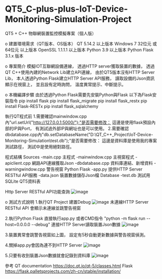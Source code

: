 # QT5_C-plus-plus-IoT-Device-Monitoring-Simulation-Project
QT5 + C++ 物聯網裝置監控模擬專案（個人版）

o	建置環境需求（QT版本、OS版本）
QT 5.14.2 以上版本
Windows 7 32位元 或 64位元 以上版本
OpenSSL 1.1.1.1 以上版本
Python 3.9 以上版本
Python Flask 3.1.x 版本

o	專案簡介
模擬IOT互聯網設備連線，
透過HTTP server獲取裝置的數據，
透過QT C++使用內建的Network Lib建立API連線，
由於QT5版本沒有HTTP Server Lib，
本人透過Python Flask建立HTTP Server API服務，
讀取設備的Json資訊顯示在視窗上，
並且設有定時詢問，
溫度異常提示、中斷提示。

o	本機編譯步驟
由於透過Python Flask需要先安裝Python與Flask
以下為Flask安裝指令
pip install flask
pip install flask_migrate
pip install flask_restx
pip install Flask-RESTx
pip install flask_sqlalchemy

執行QT程式前
1.需要確認mainwindow.cpp內"url.setUrl("http://127.0.0.1:5000/");"是否需要修改：
這邊是使用flask預設內部的IP與Port，
有測試過外部IP與網址也是可以使用。
2.需要確認dbdatabase.cpp內"db.setDatabaseName("D:\\QT_C++_Project\\IoT-Device-Monitoring-Simulation\\test.db");"是否需要修改：
這邊是資料庫是使用我的專案測試路徑，
測試中是使用絕對路徑。

程式結構
Sources
-main.cpp 主程式
-mainwindow.cpp 主視窗程式
-apiclient.cpp 網路API連線獲取Json
-dbdatabase.cpp 資料庫連結、新增資料
-warningwindow.cpp 警告視窗
Python Flask
-app.py 提供HTTP Server RESTful API服務
-data.json 裝置數據儲存Json檔
Database
-test.db 測試用SQLite QT5資料表

Http Server RESTful API功能查詢
![image](https://github.com/user-attachments/assets/cd458b36-1c37-453e-af6e-209b6d72e1a4)

o	測試方式說明
1.執行QT Project 建置Debug
![image](https://github.com/user-attachments/assets/41104fce-9775-41ee-864a-db587444f8fb)
未連線HTTP Server RESTful API
會顯示未連線並跳警告視窗

2.執行Python Flask
直接執行app.py 或者CMD指令 "python -m flask run --host=0.0.0.0 --debug"
連接HTTP Server讀取裝置Json數據
![image](https://github.com/user-attachments/assets/c00c6578-447c-41c8-af14-e2c971e9318b)

3.裝置異常會跳警告視窗如上圖，
設定有5秒自動更新數據與警告視窗偵測。

4.關掉app.py會因為連不到HTTP Server
![image](https://github.com/user-attachments/assets/41104fce-9775-41ee-864a-db587444f8fb)

5.只要有收到裝置Json數據就會記錄到資料庫
![image](https://github.com/user-attachments/assets/3c0ac034-da8f-43f5-90ca-380f5cb2efed)



參考
QT documentation 
https://doc.qt.io/qt-5/classes.html
Flask
https://flask.palletsprojects.com/zh-cn/stable/installation/
